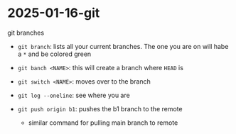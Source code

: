 # 2025-01-16-git
git branches

- `git branch`: lists all your current branches.
The one you are on will habe a `*` and be colored green
- `git banch <NAME>`: this will create a branch <NAME> where `HEAD` is 
- `git switch <NAME>`: moves over to the branch <NAME>
- `git log --oneline`: see where you are 

- `git push origin b1`: pushes the b1 branch to the remote
    - similar command for pulling main branch to remote